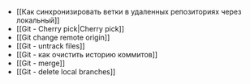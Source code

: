 - [[Как синхронизировать ветки в удаленных репозиториях через локальный]]
- [[Git - Cherry pick|Cherry pick]]
- [[Git change remote origin]]
- [[Git - untrack files]]
- [[Git - как очистить историю коммитов]]
- [[Git - merge]]
- [[Git - delete local branches]]
